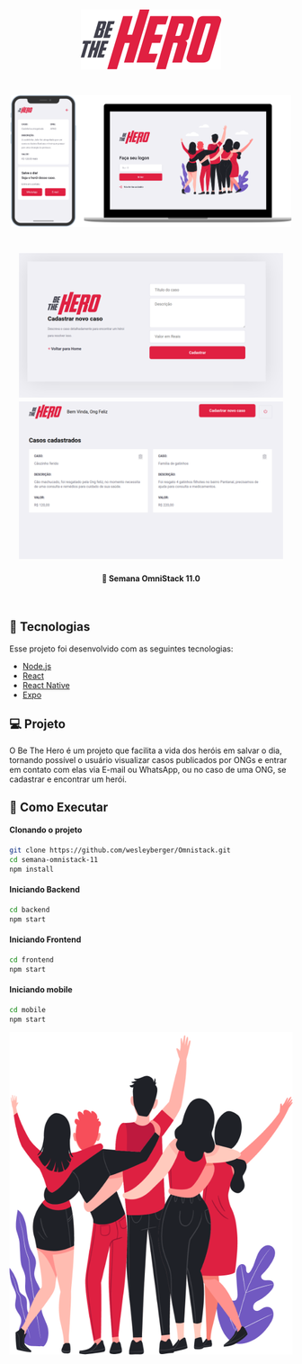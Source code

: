 <h1 align="center">
    <img alt="Be the Hero" src="frontend/src/assets/logo.svg" width="250px" />
</h1>

<h1 align="center">
    <img alt="Be the Hero" src="frontend/public/bethehero.png" width="500px" />
</h1>

<h1 align="center">
    <img alt="Be the Hero" src="frontend/public/betheheroCad.png" width="470px heigh="500px" />
     <img alt="Be the Hero" src="frontend/public/betheherocasos.png" width="470px" heigh="500px"/>
</h1>


<h4 align="center">
  🚀 Semana OmniStack 11.0
</h4>

<br>

## :rocket: Tecnologias

Esse projeto foi desenvolvido com as seguintes tecnologias:

- [Node.js](https://nodejs.org/en/)
- [React](https://reactjs.org)
- [React Native](https://facebook.github.io/react-native/)
- [Expo](https://expo.io/)

## 💻 Projeto

O Be The Hero é um projeto que facilita a vida dos heróis em salvar o dia, tornando possível o usuário visualizar casos publicados por ONGs e entrar em contato com elas via E-mail ou WhatsApp, ou no caso de uma ONG, se cadastrar e encontrar um herói.


## 🔖 Como Executar

#### Clonando o projeto
```sh
git clone https://github.com/wesleyberger/Omnistack.git
cd semana-omnistack-11
npm install
```
#### Iniciando Backend
```sh
cd backend
npm start
```
#### Iniciando Frontend
```sh
cd frontend
npm start
```
#### Iniciando mobile
```sh
cd mobile
npm start
```

<p align="center">
  <img alt="Frontend" src="frontend/src/assets/heroes.png" width="596px" height="574px">
</p>
